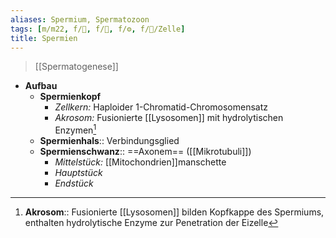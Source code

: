```yaml
---
aliases: Spermium, Spermatozoon
tags: [m/m22, f/🍆, f/🧬, f/⚙️, f/🔬/Zelle]
title: Spermien
---
```

> [[Spermatogenese]]
- **Aufbau**
	- **Spermienkopf**
		- *Zellkern:* Haploider 1-Chromatid-Chromosomensatz
		- *Akrosom:* Fusionierte [[Lysosomen]] mit hydrolytischen Enzymen[^1]
	- **Spermienhals**:: Verbindungsglied
	- **Spermienschwanz**:: ==Axonem== ([[Mikrotubuli]])
		- *Mittelstück:* [[Mitochondrien]]manschette
		- *Hauptstück*
		- *Endstück*

[^1]: **Akrosom**:: Fusionierte [[Lysosomen]] bilden Kopfkappe des Spermiums, enthalten hydrolytische Enzyme zur Penetration der Eizelle